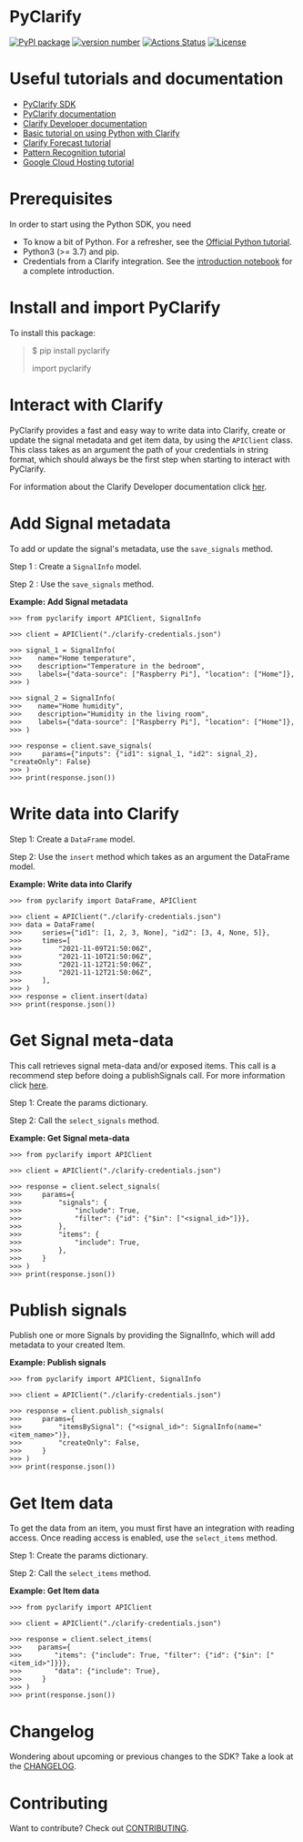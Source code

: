 # PyClarify

[![PyPI package](https://img.shields.io/badge/pip%20install-pyclarify-brightgreen)](https://pypi.org/project/pyclarify/)
[![version number](https://img.shields.io/pypi/v/pyclarify?color=green&label=version)](https://pypi.org/project/pyclarify/)
[![Actions Status](https://github.com/clarify/pyclarify/workflows/Build%20status/badge.svg)](https://github.com/clarify/pyclarify/actions)
[![License](https://img.shields.io/github/license/clarify/pyclarify)](https://github.com/clarify/pyclarify/blob/main/LICENSE)

# Useful tutorials and documentation

- [PyClarify SDK](https://pypi.org/project/pyclarify/)
- [PyClarify documentation](https://clarify.github.io/pyclarify/)
- [Clarify Developer documentation](https://docs.clarify.io/reference/http)
- [Basic tutorial on using Python with Clarify](https://colab.research.google.com/github/clarify/data-science-tutorials/blob/main/tutorials/Introduction.ipynb)
- [Clarify Forecast tutorial](https://colab.research.google.com/github/clarify/data-science-tutorials/blob/main/tutorials/Forecasting.ipynb)
- [Pattern Recognition tutorial](https://colab.research.google.com/github/clarify/data-science-tutorials/blob/main/tutorials/Pattern%20Recognition.ipynb)
- [Google Cloud Hosting tutorial](https://colab.research.google.com/github/clarify/data-science-tutorials/blob/main/tutorials/Google%20Cloud%20Hosting.ipynb)

# Prerequisites

In order to start using the Python SDK, you need

- To know a bit of Python. For a refresher, see the [Official Python tutorial](https://docs.python.org/tutorial/).
- Python3 (>= 3.7) and pip.
- Credentials from a Clarify integration. See the [introduction notebook](https://colab.research.google.com/github/clarify/data-science-tutorials/blob/main/tutorials/Introduction.ipynb) for a complete introduction.

# Install and import PyClarify

To install this package:

> $ pip install pyclarify
>
> import pyclarify

# Interact with Clarify

PyClarify provides a fast and easy way to write data into Clarify, create or update the signal metadata and get item data, by using the `APIClient` class.
This class takes as an argument the path of your credentials in string format, which should always be the first step when starting to interact with PyClarify.

For information about the Clarify Developer documentation
click [her](https://docs.clarify.io/reference).

# Add Signal metadata

To add or update the signal's metadata, use the `save_signals` method.

Step 1 : Create a `SignalInfo` model.

Step 2 : Use the `save_signals` method.

**Example: Add Signal metadata**

    >>> from pyclarify import APIClient, SignalInfo

    >>> client = APIClient("./clarify-credentials.json")

    >>> signal_1 = SignalInfo(
    >>>    name="Home temperature",
    >>>    description="Temperature in the bedroom",
    >>>    labels={"data-source": ["Raspberry Pi"], "location": ["Home"]},
    >>> )

    >>> signal_2 = SignalInfo(
    >>>    name="Home humidity",
    >>>    description="Humidity in the living room",
    >>>    labels={"data-source": ["Raspberry Pi"], "location": ["Home"]},
    >>> )

    >>> response = client.save_signals(
    >>>     params={"inputs": {"id1": signal_1, "id2": signal_2}, "createOnly": False}
    >>> )
    >>> print(response.json())

# Write data into Clarify

Step 1: Create a `DataFrame` model.

Step 2: Use the `insert` method which takes as an argument the DataFrame model.

**Example: Write data into Clarify**

    >>> from pyclarify import DataFrame, APIClient

    >>> client = APIClient("./clarify-credentials.json")
    >>> data = DataFrame(
    >>>     series={"id1": [1, 2, 3, None], "id2": [3, 4, None, 5]},
    >>>     times=[
    >>>         "2021-11-09T21:50:06Z",
    >>>         "2021-11-10T21:50:06Z",
    >>>         "2021-11-12T21:50:06Z",
    >>>         "2021-11-12T21:50:06Z",
    >>>     ],
    >>> )
    >>> response = client.insert(data)
    >>> print(response.json())

# Get Signal meta-data

This call retrieves signal meta-data and/or exposed items.
This call is a recommend step before doing a publishSignals call. For more information click [here](https://docs.clarify.io/v1.1/reference/adminselectsignals).

Step 1: Create the params dictionary.

Step 2: Call the `select_signals` method.

**Example: Get Signal meta-data**

    >>> from pyclarify import APIClient

    >>> client = APIClient("./clarify-credentials.json")

    >>> response = client.select_signals(
    >>>     params={
    >>>         "signals": {
    >>>             "include": True,
    >>>             "filter": {"id": {"$in": ["<signal_id>"]}},
    >>>         },
    >>>         "items": {
    >>>             "include": True,
    >>>         },
    >>>     }
    >>> )
    >>> print(response.json())

# Publish signals

Publish one or more Signals by providing the SignalInfo, which will add metadata to your created Item.

**Example: Publish signals**

    >>> from pyclarify import APIClient, SignalInfo

    >>> client = APIClient("./clarify-credentials.json")

    >>> response = client.publish_signals(
    >>>     params={
    >>>         "itemsBySignal": {"<signal_id>": SignalInfo(name="<item_name>")},
    >>>         "createOnly": False,
    >>>     }
    >>> )
    >>> print(response.json())

# Get Item data

To get the data from an item, you must first have an integration with reading access.
Once reading access is enabled, use the `select_items` method.

Step 1: Create the params dictionary.

Step 2: Call the `select_items` method.

**Example: Get Item data**

    >>> from pyclarify import APIClient

    >>> client = APIClient("./clarify-credentials.json")

    >>> response = client.select_items(
    >>>    params={
    >>>        "items": {"include": True, "filter": {"id": {"$in": ["<item_id>"]}}},
    >>>        "data": {"include": True},
    >>>     }
    >>> )
    >>> print(response.json())

# Changelog

Wondering about upcoming or previous changes to the SDK? Take a look at the [CHANGELOG](https://github.com/clarify/pyclarify/blob/main/CHANGELOG.md).

# Contributing

Want to contribute? Check out [CONTRIBUTING](https://github.com/clarify/pyclarify/blob/main/CONTRIBUTING.md).
